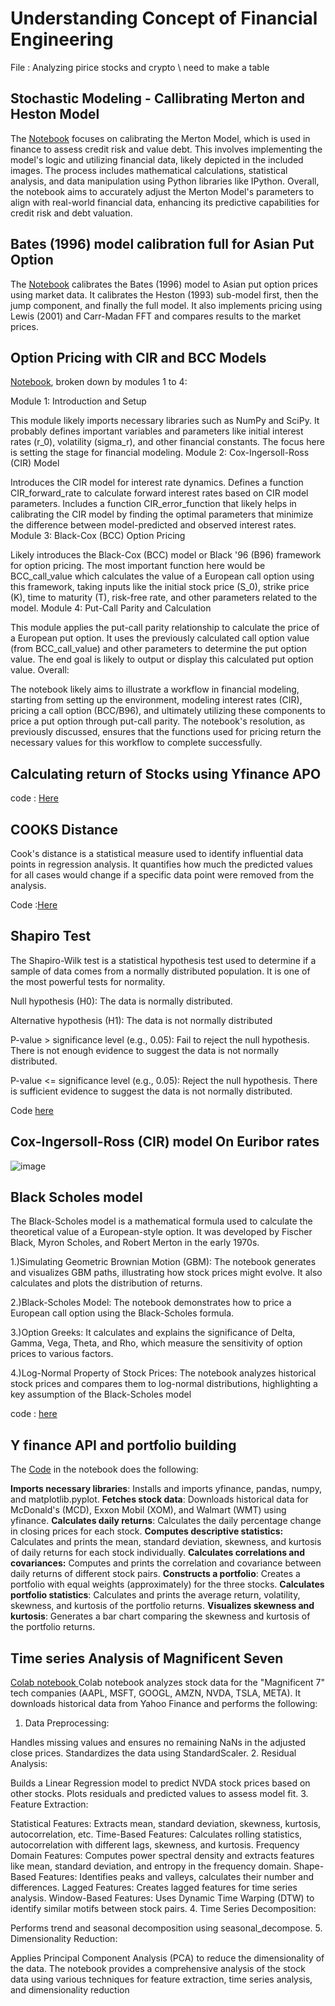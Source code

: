 # Understanding Concept of Financial Engineering 

File : Analyzing pirice stocks and crypto \\ need to make a table 



## Stochastic Modeling - Callibrating Merton and Heston Model 
The [Notebook](https://github.com/ParthDave111/Quant-and-Finance-File/blob/main/Calibrating_Metron_and_Heston_Model.ipynb) focuses on calibrating the Merton Model, which is used in finance to assess credit risk and value debt. This involves implementing the model's logic and utilizing financial data, likely depicted in the included images. The process includes mathematical calculations, statistical analysis, and data manipulation using Python libraries like IPython. Overall, the notebook aims to accurately adjust the Merton Model's parameters to align with real-world financial data, enhancing its predictive capabilities for credit risk and debt valuation.

## Bates (1996) model calibration full for Asian Put Option
The [Notebook](https://github.com/ParthDave111/Quant-and-Finance-File/blob/main/Bates_1996_Asian_Put.ipynb) calibrates the Bates (1996) model to Asian put option prices using market data. It calibrates the Heston (1993) sub-model first, then the jump component, and finally the full model. It also implements pricing using Lewis (2001) and Carr-Madan FFT and compares results to the market prices.

## Option Pricing with CIR and BCC Models
[Notebook](https://github.com/ParthDave111/Quant-and-Finance-File/blob/main/Option_pricing_with_CIR_and_BCC.ipynb), broken down by modules 1 to 4:

Module 1: Introduction and Setup

This module likely imports necessary libraries such as NumPy and SciPy.
It probably defines important variables and parameters like initial interest rates (r_0), volatility (sigma_r), and other financial constants.
The focus here is setting the stage for financial modeling.
Module 2: Cox-Ingersoll-Ross (CIR) Model

Introduces the CIR model for interest rate dynamics.
Defines a function CIR_forward_rate to calculate forward interest rates based on CIR model parameters.
Includes a function CIR_error_function that likely helps in calibrating the CIR model by finding the optimal parameters that minimize the difference between model-predicted and observed interest rates.
Module 3: Black-Cox (BCC) Option Pricing

Likely introduces the Black-Cox (BCC) model or Black '96 (B96) framework for option pricing.
The most important function here would be BCC_call_value which calculates the value of a European call option using this framework, taking inputs like the initial stock price (S_0), strike price (K), time to maturity (T), risk-free rate, and other parameters related to the model.
Module 4: Put-Call Parity and Calculation

This module applies the put-call parity relationship to calculate the price of a European put option.
It uses the previously calculated call option value (from BCC_call_value) and other parameters to determine the put option value.
The end goal is likely to output or display this calculated put option value.
Overall:

The notebook likely aims to illustrate a workflow in financial modeling, starting from setting up the environment, modeling interest rates (CIR), pricing a call option (BCC/B96), and ultimately utilizing these components to price a put option through put-call parity. The notebook's resolution, as previously discussed, ensures that the functions used for pricing return the necessary values for this workflow to complete successfully.

## Calculating return of Stocks using Yfinance APO 
code : [Here](https://github.com/ParthDave111/Quant-and-Finance-File/blob/main/Working_with_stocks_return.ipynb)

## COOKS Distance 
Cook's distance is a statistical measure used to identify influential data points in regression analysis. It quantifies how much the predicted values for all cases would change if a specific data point were removed from the analysis.

Code :[Here](https://github.com/ParthDave111/Quant-and-Finance-File/blob/main/Understanding_Cooks_Distance_.ipynb)


## Shapiro Test 

The Shapiro-Wilk test is a statistical hypothesis test used to determine if a sample of data comes from a normally distributed population. It is one of the most powerful tests for normality.

Null hypothesis (H0): The data is normally distributed.

Alternative hypothesis (H1): The data is not normally distributed

P-value > significance level (e.g., 0.05): Fail to reject the null hypothesis. There is not enough evidence to suggest the data is not normally distributed.


P-value <= significance level (e.g., 0.05): Reject the null hypothesis. There is sufficient evidence to suggest the data is not normally distributed.

Code [here](https://github.com/ParthDave111/Quant-and-Finance-File/blob/main/Shapiro_Test.ipynb)

##  Cox-Ingersoll-Ross (CIR) model On Euribor rates
![image](https://github.com/user-attachments/assets/befc58e0-9fa2-42f1-98f0-6290dd9b0417)



## Black Scholes model 

The Black-Scholes model is a mathematical formula used to calculate the theoretical value of a European-style option. It was developed by Fischer Black, Myron Scholes, and Robert Merton in the early 1970s.


1.)Simulating Geometric Brownian Motion (GBM): The notebook generates and visualizes GBM paths, illustrating how stock prices might evolve. It also calculates and plots the distribution of returns.

2.)Black-Scholes Model: The notebook demonstrates how to price a European call option using the Black-Scholes formula.

3.)Option Greeks: It calculates and explains the significance of Delta, Gamma, Vega, Theta, and Rho, which measure the sensitivity of option prices to various factors.

4.)Log-Normal Property of Stock Prices: The notebook analyzes historical stock prices and compares them to log-normal distributions, highlighting a key assumption of the Black-Scholes model

code : [here](https://github.com/ParthDave111/Quant-and-Finance-File/blob/main/Black_Sholes_.ipynb)

## Y finance API and portfolio building 
The [Code](https://github.com/ParthDave111/Quant-and-Finance-File/blob/main/yfinance_1.ipynb) in the notebook does the following:

**Imports necessary libraries**: Installs and imports yfinance, pandas, numpy, and matplotlib.pyplot.
**Fetches stock data**: Downloads historical data for McDonald's (MCD), Exxon Mobil (XOM), and Walmart (WMT) using yfinance.
**Calculates daily returns**: Calculates the daily percentage change in closing prices for each stock.
**Computes descriptive statistics:** Calculates and prints the mean, standard deviation, skewness, and kurtosis of daily returns for each stock individually.
**Calculates correlations and covariances:** Computes and prints the correlation and covariance between daily returns of different stock pairs.
**Constructs a portfolio**: Creates a portfolio with equal weights (approximately) for the three stocks.
**Calculates portfolio statistics**: Calculates and prints the average return, volatility, skewness, and kurtosis of the portfolio returns.
**Visualizes skewness and kurtosis**: Generates a bar chart comparing the skewness and kurtosis of the portfolio returns.

## Time series Analysis of Magnificent Seven 

[Colab notebook ](https://github.com/ParthDave111/Quant-and-Finance-File/blob/main/Time_series_analysis_M7.ipynb) Colab notebook analyzes stock data for the "Magnificent 7" tech companies (AAPL, MSFT, GOOGL, AMZN, NVDA, TSLA, META). It downloads historical data from Yahoo Finance and performs the following:

1. Data Preprocessing:

Handles missing values and ensures no remaining NaNs in the adjusted close prices.
Standardizes the data using StandardScaler.
2. Residual Analysis:

Builds a Linear Regression model to predict NVDA stock prices based on other stocks.
Plots residuals and predicted values to assess model fit.
3. Feature Extraction:

Statistical Features: Extracts mean, standard deviation, skewness, kurtosis, autocorrelation, etc.
Time-Based Features: Calculates rolling statistics, autocorrelation with different lags, skewness, and kurtosis.
Frequency Domain Features: Computes power spectral density and extracts features like mean, standard deviation, and entropy in the frequency domain.
Shape-Based Features: Identifies peaks and valleys, calculates their number and differences.
Lagged Features: Creates lagged features for time series analysis.
Window-Based Features: Uses Dynamic Time Warping (DTW) to identify similar motifs between stock pairs.
4. Time Series Decomposition:

Performs trend and seasonal decomposition using seasonal_decompose.
5. Dimensionality Reduction:

Applies Principal Component Analysis (PCA) to reduce the dimensionality of the data.
The notebook provides a comprehensive analysis of the stock data using various techniques for feature extraction, time series analysis, and dimensionality reduction
